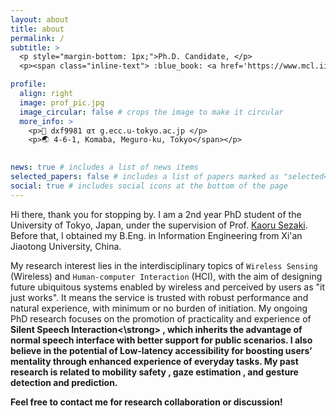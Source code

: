 ```yaml
---
layout: about
title: about
permalink: /
subtitle: >
  <p style="margin-bottom: 1px;">Ph.D. Candidate, </p>
  <p><span class="inline-text"> :blue_book: <a href='https://www.mcl.iis.u-tokyo.ac.jp/en/'>Multimedia Communication Lab</a>, <a href='https://www.u-tokyo.ac.jp/en/'> The University of Tokyo </a> </p>

profile:
  align: right
  image: prof_pic.jpg
  image_circular: false # crops the image to make it circular
  more_info: > 
    <p>📧 dxf9981 ατ g.ecc.u-tokyo.ac.jp </p>
    <p>🌏 4-6-1, Komaba, Meguro-ku, Tokyo</span></p>
  

news: true # includes a list of news items
selected_papers: false # includes a list of papers marked as "selected={true}"
social: true # includes social icons at the bottom of the page
---
```

Hi there, thank you for stopping by. I am a 2nd year PhD student of the University of Tokyo, Japan, under the supervision of Prof. [Kaoru Sezaki](https://www.mcl.iis.u-tokyo.ac.jp/en/kaoru-sezaki-ph-d/). Before that, I obtained my B.Eng. in Information Engineering from Xi'an Jiaotong University, China. 

My research interest lies in the interdisciplinary topics of `Wireless Sensing` (Wireless) and `Human-computer Interaction` (HCI), with the aim of designing future ubiquitous systems enabled by wireless and perceived by users as "it just works". It means the service is trusted with robust performance and natural experience, with minimum or no burden of initiation. My ongoing PhD research focuses on the promotion of practicality and experience of <strong> Silent Speech Interaction<\strong> , which inherits the advantage of normal speech interface with better support for public scenarios. I also believe in the potential of <strong>Low-latency accessibility</strong> for boosting users’ mentality through enhanced experience of everyday tasks. My past research is related to <strong> mobility safety </strong>, <strong> gaze estimation </strong>, and <strong>gesture detection and prediction</strong>.

Feel free to contact me for research collaboration or discussion!
